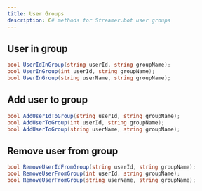 ```yaml
---
title: User Groups
description: C# methods for Streamer.bot user groups
---
```


## User in group
```csharp
bool UserIdInGroup(string userId, string groupName);
bool UserInGroup(int userId, string groupName);
bool UserInGroup(string userName, string groupName);
```

## Add user to group
```csharp
bool AddUserIdToGroup(string userId, string groupName);
bool AddUserToGroup(int userId, string groupName);
bool AddUserToGroup(string userName, string groupName);
```

## Remove user from group
```csharp
bool RemoveUserIdFromGroup(string userId, string groupName);
bool RemoveUserFromGroup(int userId, string groupName);
bool RemoveUserFromGroup(string userName, string groupName);
```